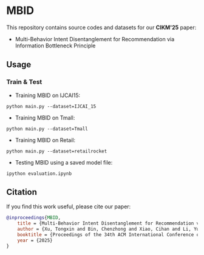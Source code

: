 # MBID

This repository contains source codes and datasets for our **CIKM'25** paper:

- Multi-Behavior Intent Disentanglement for Recommendation via Information Bottleneck Principle

## Usage
### Train & Test

- Training MBID on IJCAI15:
```shell
python main.py --dataset=IJCAI_15
```

- Training MBID on Tmall:
```shell
python main.py --dataset=Tmall
```

- Training MBID on Retail:
```shell
python main.py --dataset=retailrocket
```

- Testing MBID using a saved model file:
```shell
ipython evaluation.ipynb
```

## Citation

If you find this work useful, please cite our paper:

```bibtex
@inproceedings{MBID,
    title = {Multi-Behavior Intent Disentanglement for Recommendation via Information Bottleneck Principle},
    author = {Xu, Tongxin and Bin, Chenzhong and Xiao, Cihan and Li, Yunhui and Gu, Tianlong},
    booktitle = {Proceedings of the 34th ACM International Conference on Information and Knowledge Management},
    year = {2025}
}
```
